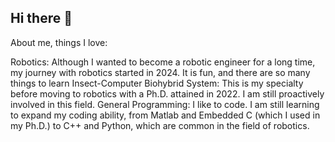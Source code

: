 ## Hi there 👋

About me, things I love:

Robotics: Although I wanted to become a robotic engineer for a long time, my journey with robotics started in 2024. It is fun, and there are so many things to learn
Insect-Computer Biohybrid System: This is my specialty before moving to robotics with a Ph.D. attained in 2022. I am still proactively involved in this field.
General Programming: I like to code. I am still learning to expand my coding ability, from Matlab and Embedded C (which I used in my Ph.D.) to C++ and Python, which are common in the field of robotics.

